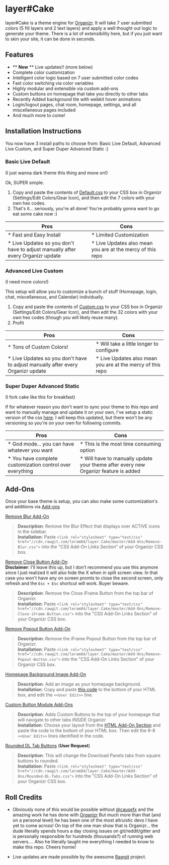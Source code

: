 # layer#Cake
layer#Cake is a theme engine for [Organizr](https://github.com/causefx/Organizr). It will take 7 user submitted colors (5 fill layers and 2 text layers) and apply a well thought out logic to generate your theme. There is a lot of extensibility here, but if you just want to skin your site, it can be done in seconds.

## Features

* ** **New** ** Live updates!! (more below)
* Complete color customization
* Intelligent color logic based on 7 user submitted color codes
* Fast color switching via color variables
* Highly modular and extensible via custom add-ons
* Custom buttons on homepage that take you directly to other tabs
* Recently Added background tile with webkit hover animations
* Login/logout pages, chat room, homepage, settings, and all miscellaneous pages included
* And much more to come!

## Installation Instructions

You now have 3 install paths to choose from: Basic Live Default, Advanced Live Custom, and Super Duper Advanced Static :)

### Basic Live Default
(I just wanna dark theme this thing and move on!)

Ok, SUPER simple. 
1) Copy and paste the contents of [Default.css](https://github.com/leram84/layer.Cake/blob/master/Live/Default.css) to your CSS box in Organizr (Settings/Edit Colors/Gear Icon), and then edit the 7 colors with your own hex codes. 
2) That's it... seriously, you're all done! You're probably gonna want to go eat some cake now :)

| Pros  | Cons |
| ------------- | ------------- |
| * Fast and Easy Install  | * Limited Customization  |
| * Live Updates so you don't have to adjust manually after every Organizr update  | * Live Updates also mean you are at the mercy of this repo  |

### Advanced Live Custom
(I need more colors!)

This setup will allow you to customize a bunch of stuff (Homepage, login, chat, miscellaneous, and Calendar) individually.
1) Copy and paste the contents of [Custom.css](https://github.com/leram84/layer.Cake/blob/master/Live/Custom.css) to your CSS box in Organizr (Settings/Edit Colors/Gear Icon), and then edit the 32 colors with your own hex codes (though you will likely reuse many). 
2) Profit

| Pros  | Cons |
| ------------- | ------------- |
| * Tons of Custom Colors!  | * Will take a little longer to configure  |
| * Live Updates so you don't have to adjust manually after every Organizr update  | * Live Updates also mean you are at the mercy of this repo  |

### Super Duper Advanced Static
(I fork cake like this for breakfast)

If for whatever reason you don't want to sync your theme to this repo and want to manually manage and update it on your own, I've setup a static version of the css [here](https://github.com/leram84/layer.Cake/blob/master/CSS/Static.css). I will keep this updated, but there won't be any versioning so you're on your own for following commits.


| Pros  | Cons |
| ------------- | ------------- |
| * God mode... you can have whatever you want  | * This is the most time consuming option  |
| * You have complete customization control over everything  | * Will have to manually update your theme after every new Organizr feature is added  |

## Add-Ons

Once your base theme is setup, you can also make some customization's and additions via [Add-ons](https://github.com/leram84/layer.Cake/tree/master/Add-Ons)

[Remove Blur Add-On](https://github.com/leram84/layer.Cake/blob/master/CSS/Add-Ons/Remove-Blur.css)
> **Description**:  Remove the Blur Effect that displays over ACTIVE icons in the sidebar. <br/>
> **Installation**: Paste `<link rel="stylesheet" type="text/css" href="//cdn.rawgit.com/leram84/layer.Cake/master/Add-Ons/Remove-Blur.css">` into the "CSS Add-On Links Section" of your Organizr CSS box.

[Remove Close Button Add-On](https://github.com/leram84/layer.Cake/blob/master/CSS/Add-Ons/Remove-Close-iFrame-Button.css) <br/>
**Disclaimer**: I'll leave this up, but I don't recommend you use this anymore since I just realized it will also hide the X when in split screen view. In that case you won't have any on screen promts to close the second screen, only refresh and the `Esc + Esc` shortcut will work. Buyer beware.
> **Description**:  Remove the Close iFrame Button from the top bar of Organizr. <br/>
> **Installation**: Paste `<link rel="stylesheet" type="text/css" href="//cdn.rawgit.com/leram84/layer.Cake/master/Add-Ons/Remove-Close-iFrame-Button.css">` into the "CSS Add-On Links Section" of your Organizr CSS box.

[Remove Popout Button Add-On](https://github.com/leram84/layer.Cake/blob/master/CSS/Add-Ons/Remove-Popout-Button.css)
> **Description**:  Remove the iFrame Popout Button from the top bar of Organizr. <br/>
> **Installation**: Paste `<link rel="stylesheet" type="text/css" href="//cdn.rawgit.com/leram84/layer.Cake/master/Add-Ons/Remove-Popout-Button.css">` into the "CSS Add-On Links Section" of your Organizr CSS box.

[Homepage Background Image Add-On](https://github.com/leram84/layer.Cake/blob/master/HTML/Add-Ons/Homepage-Background-Image.html)
> **Description**:  Add an image as your homepage background. <br/>
> **Installation**: Copy and paste [this code](https://github.com/leram84/layer.Cake/blob/master/Add-Ons/Homepage-Background-Image.html) to the bottom of your HTML box, and edit the `<<User Edit>>` line.

[Custom Button Module Add-Ons](https://github.com/leram84/layer.Cake/tree/master/HTML/Add-Ons) 
> **Description**:  Adds Custom Buttons to the top of your homepage that will navigate to other tabs INSIDE Organizr <br/>
> **Installation**: Choose your layout from the [HTML Add-On Section](https://github.com/leram84/layer.Cake/tree/master/Add-Ons) and paste the code to the bottom of your HTML box. Then edit the 6-8 `<<User Edit>>` lines identified in the code.

[Rounded DL Tab Buttons](https://github.com/leram84/layer.Cake/blob/master/CSS/Add-Ons/Remove-Popout-Button.css) (**User Request**)
> **Description**:  This will change the Download Panels tabs from square buttons to rounded. <br/>
> **Installation**: Paste `<link rel="stylesheet" type="text/css" href="//cdn.rawgit.com/leram84/layer.Cake/master/Add-Ons/Rounded-DL-Tabs.css">` into the "CSS Add-On Links Section" of your Organizr CSS box.

## Roll Credits

* Obviously none of this would be possible without [@causefx](https://github.com/causefx) and the amazing work he has done with [Organizr](https://github.com/causefx/Organizr) But much more than that (and on a personal level) he has been one of the most altruistic devs I have yet to come across! On top of the one man show that is Organizr... the dude literally spends hours a day closing issues on git/reddit/gitter and is personally responsible for hundreds (thousands?) of running web servers.... Also he literally taught me everything I needed to know to make this repo. Cheers homie!

* Live updates are made possible by the awesome [Rawgit](https://github.com/rgrove/rawgit) project.
